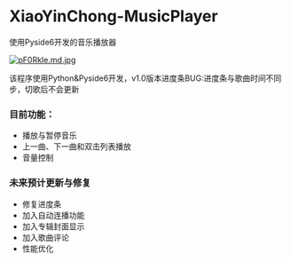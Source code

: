 # XiaoYinChong-MusicPlayer
使用Pyside6开发的音乐播放器

[![pF0RkIe.md.jpg](https://s11.ax1x.com/2024/03/02/pF0RkIe.md.jpg)](https://imgse.com/i/pF0RkIe)

该程序使用Python&Pyside6开发，v1.0版本进度条BUG:进度条与歌曲时间不同步，切歌后不会更新
### 目前功能：
- 播放与暂停音乐
- 上一曲、下一曲和双击列表播放
- 音量控制
### 未来预计更新与修复
- 修复进度条
- 加入自动连播功能
- 加入专辑封面显示
- 加入歌曲评论
- 性能优化
